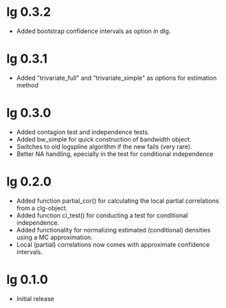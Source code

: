 # lg 0.3.2

   * Added bootstrap confidence intervals as option in dlg.

# lg 0.3.1

   * Added "trivariate_full" and "trivariate_simple" as options for estimation 
     method

# lg 0.3.0
 
   * Added contagion test and independence tests.
   * Added bw_simple for quick construction of bandwidth object.
   * Switches to old logspline algorithm if the new fails (very rare). 
   * Better NA handling, epecially in the test for conditional independence

# lg 0.2.0 

   * Added function partial_cor() for calculating the local partial correlations
     from a clg-object.
   * Added function ci_test() for conducting a test for conditional 
     independence.
   * Added functionality for normalizing estimated (conditional) densities using
     a MC approximation.
   * Local (partial) correlations now comes with approximate confidence 
     intervals.

# lg 0.1.0 

   * Initial release
